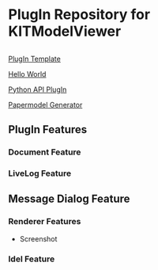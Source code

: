 # PlugIn Repository for KITModelViewer

## 


[PlugIn Template](https://github.com/KIT-IAI/SDM_Plugin_Template)

[Hello World](https://github.com/KIT-IAI/SDM_Plugin_HelloWorld)

[Python API PlugIn](https://github.com/KIT-IAI/SDM_Plugin_Python)

[Papermodel Generator](https://github.com/KIT-IAI/SDM_Plugin_Papermodel)


## PlugIn Features

### Document Feature

### LiveLog Feature

## Message Dialog Feature

### Renderer Features

* Screenshot

### Idel Feature

